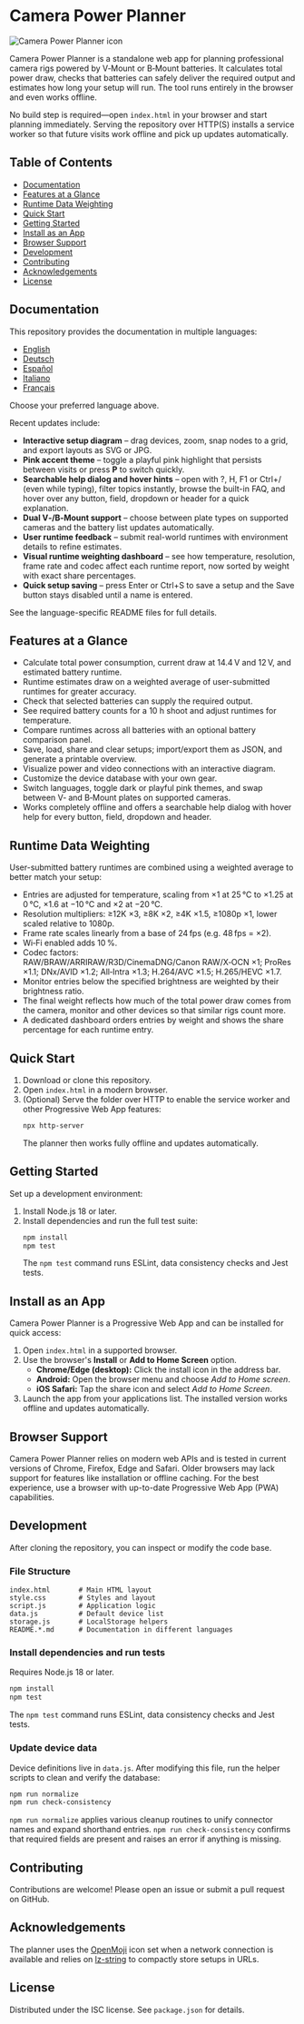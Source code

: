 # Camera Power Planner

![Camera Power Planner icon](icon.svg)

Camera Power Planner is a standalone web app for planning professional camera
rigs powered by V‑Mount or B‑Mount batteries. It calculates total power draw,
checks that batteries can safely deliver the required output and estimates how
long your setup will run. The tool runs entirely in the browser and even works
offline.

No build step is required—open `index.html` in your browser and start planning
immediately. Serving the repository over HTTP(S) installs a service worker so
that future visits work offline and pick up updates automatically.

## Table of Contents

- [Documentation](#documentation)
- [Features at a Glance](#features-at-a-glance)
- [Runtime Data Weighting](#runtime-data-weighting)
- [Quick Start](#quick-start)
- [Getting Started](#getting-started)
- [Install as an App](#install-as-an-app)
- [Browser Support](#browser-support)
- [Development](#development)
- [Contributing](#contributing)
- [Acknowledgements](#acknowledgements)
- [License](#license)

## Documentation

This repository provides the documentation in multiple languages:

- [English](README.en.md)
- [Deutsch](README.de.md)
- [Español](README.es.md)
- [Italiano](README.it.md)
- [Français](README.fr.md)

Choose your preferred language above.

Recent updates include:

- **Interactive setup diagram** – drag devices, zoom, snap nodes to a grid, and export layouts as SVG or JPG.
- **Pink accent theme** – toggle a playful pink highlight that persists between visits or press **P** to switch quickly.
- **Searchable help dialog and hover hints** – open with ?, H, F1 or Ctrl+/ (even while typing), filter topics instantly, browse the built-in FAQ, and hover over any button, field, dropdown or header for a quick explanation.
- **Dual V‑/B‑Mount support** – choose between plate types on supported cameras and the battery list updates automatically.
- **User runtime feedback** – submit real-world runtimes with environment details to refine estimates.
- **Visual runtime weighting dashboard** – see how temperature, resolution, frame rate and codec affect each runtime report, now sorted by weight with exact share percentages.
- **Quick setup saving** – press Enter or Ctrl+S to save a setup and the Save button stays disabled until a name is entered.

See the language-specific README files for full details.

## Features at a Glance

- Calculate total power consumption, current draw at 14.4 V and 12 V, and estimated battery runtime.
- Runtime estimates draw on a weighted average of user-submitted runtimes for greater accuracy.
- Check that selected batteries can supply the required output.
- See required battery counts for a 10 h shoot and adjust runtimes for temperature.
- Compare runtimes across all batteries with an optional battery comparison panel.
- Save, load, share and clear setups; import/export them as JSON, and generate a printable overview.
- Visualize power and video connections with an interactive diagram.
- Customize the device database with your own gear.
- Switch languages, toggle dark or playful pink themes, and swap between V‑ and B‑Mount plates on supported cameras.
- Works completely offline and offers a searchable help dialog with hover help for every button, field, dropdown and header.

## Runtime Data Weighting

User-submitted battery runtimes are combined using a weighted average to better match your setup:

- Entries are adjusted for temperature, scaling from ×1 at 25 °C to ×1.25 at 0 °C, ×1.6 at −10 °C and ×2 at −20 °C.
- Resolution multipliers: ≥12K ×3, ≥8K ×2, ≥4K ×1.5, ≥1080p ×1, lower scaled relative to 1080p.
- Frame rate scales linearly from a base of 24 fps (e.g. 48 fps = ×2).
- Wi‑Fi enabled adds 10 %.
- Codec factors: RAW/BRAW/ARRIRAW/R3D/CinemaDNG/Canon RAW/X‑OCN ×1; ProRes ×1.1; DNx/AVID ×1.2; All‑Intra ×1.3; H.264/AVC ×1.5; H.265/HEVC ×1.7.
- Monitor entries below the specified brightness are weighted by their brightness ratio.
- The final weight reflects how much of the total power draw comes from the camera, monitor and other devices so that similar rigs count more.
- A dedicated dashboard orders entries by weight and shows the share percentage for each runtime entry.

## Quick Start

1. Download or clone this repository.
2. Open `index.html` in a modern browser.
3. (Optional) Serve the folder over HTTP to enable the service worker and other Progressive Web App features:
   ```bash
   npx http-server
   ```
   The planner then works fully offline and updates automatically.

## Getting Started

Set up a development environment:

1. Install Node.js 18 or later.
2. Install dependencies and run the full test suite:
   ```bash
   npm install
   npm test
   ```
   The `npm test` command runs ESLint, data consistency checks and Jest tests.

## Install as an App

Camera Power Planner is a Progressive Web App and can be installed for quick
access:

1. Open `index.html` in a supported browser.
2. Use the browser's **Install** or **Add to Home Screen** option.
   - **Chrome/Edge (desktop):** Click the install icon in the address bar.
   - **Android:** Open the browser menu and choose *Add to Home screen*.
   - **iOS Safari:** Tap the share icon and select *Add to Home Screen*.
3. Launch the app from your applications list. The installed version works
   offline and updates automatically.

## Browser Support

Camera Power Planner relies on modern web APIs and is tested in current versions of Chrome, Firefox, Edge and Safari. Older browsers may lack support for features like installation or offline caching. For the best experience, use a browser with up-to-date Progressive Web App (PWA) capabilities.

## Development

After cloning the repository, you can inspect or modify the code base.

### File Structure

```
index.html       # Main HTML layout
style.css        # Styles and layout
script.js        # Application logic
data.js          # Default device list
storage.js       # LocalStorage helpers
README.*.md      # Documentation in different languages
```

### Install dependencies and run tests

Requires Node.js 18 or later.

```bash
npm install
npm test
```

The `npm test` command runs ESLint, data consistency checks and Jest tests.

### Update device data

Device definitions live in `data.js`. After modifying this file, run the helper scripts to clean and verify the database:

```bash
npm run normalize
npm run check-consistency
```

`npm run normalize` applies various cleanup routines to unify connector names and expand shorthand entries. `npm run check-consistency` confirms that required fields are present and raises an error if anything is missing.

## Contributing

Contributions are welcome! Please open an issue or submit a pull request on GitHub.

## Acknowledgements

The planner uses the [OpenMoji](https://openmoji.org/) icon set when a network connection is available and relies on [lz-string](https://pieroxy.net/blog/pages/lz-string/index.html) to compactly store setups in URLs.

## License

Distributed under the ISC license. See `package.json` for details.
